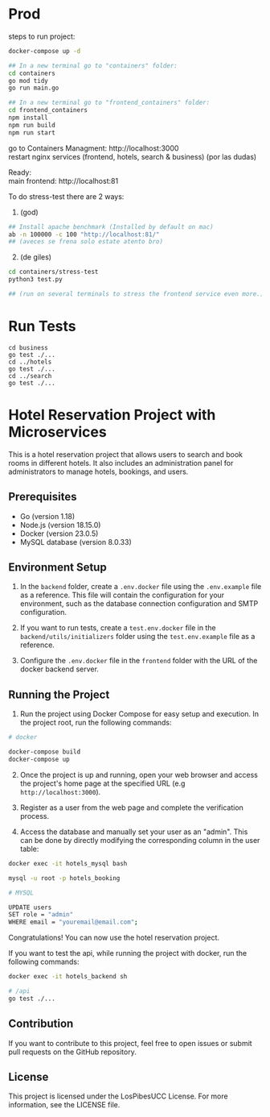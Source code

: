 # Prod
steps to run project:

```bash
docker-compose up -d

## In a new terminal go to "containers" folder:
cd containers
go mod tidy
go run main.go

## In a new terminal go to "frontend_containers" folder:
cd frontend_containers
npm install
npm run build
npm run start
```

go to Containers Managment: http://localhost:3000  
restart nginx services (frontend, hotels, search & business) (por las dudas)

Ready:  
main frontend: http://localhost:81

To do stress-test there are 2 ways:  

1)  (god)
```bash
## Install apache benchmark (Installed by default on mac)
ab -n 100000 -c 100 "http://localhost:81/" 
## (aveces se frena solo estate atento bro)

```

2)  (de giles)
```bash
cd containers/stress-test
python3 test.py

## (run on several terminals to stress the frontend service even more.)
```

# Run Tests

    cd business
    go test ./...
    cd ../hotels
    go test ./...
    cd ../search
    go test ./...


# Hotel Reservation Project with Microservices

This is a hotel reservation project that allows users to search and book rooms in different hotels. It also includes an administration panel for administrators to manage hotels, bookings, and users.

## Prerequisites

- Go (version 1.18)
- Node.js (version 18.15.0)
- Docker (version 23.0.5)
- MySQL database (version 8.0.33)

## Environment Setup

1. In the `backend` folder, create a `.env.docker` file using the `.env.example` file as a reference. This file will contain the configuration for your environment, such as the database connection configuration and SMTP configuration.

2. If you want to run tests, create a `test.env.docker` file in the `backend/utils/initializers` folder using the `test.env.example` file as a reference.

3. Configure the `.env.docker` file in the `frontend` folder with the URL of the docker backend server.

## Running the Project

1. Run the project using Docker Compose for easy setup and execution. In the project root, run the following commands:

```bash
# docker

docker-compose build
docker-compose up
```

2. Once the project is up and running, open your web browser and access the project's home page at the specified URL (e.g `http://localhost:3000`).

3. Register as a user from the web page and complete the verification process.

4. Access the database and manually set your user as an "admin". This can be done by directly modifying the corresponding column in the user table:
```bash
docker exec -it hotels_mysql bash

mysql -u root -p hotels_booking

# MYSQL

UPDATE users 
SET role = "admin" 
WHERE email = "youremail@email.com";
```

Congratulations! You can now use the hotel reservation project.

If you want to test the api, while running the project with docker, run the following commands:
```bash
docker exec -it hotels_backend sh

# /api
go test ./...
```

## Contribution

If you want to contribute to this project, feel free to open issues or submit pull requests on the GitHub repository.

## License

This project is licensed under the LosPibesUCC License. For more information, see the LICENSE file.

